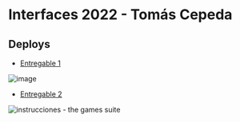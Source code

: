 # Interfaces 2022 - Tomás Cepeda

## Deploys

* [Entregable 1](https://tomascepeda.github.io/Interfaces/Entregable%201/index.html)

![image](https://user-images.githubusercontent.com/54674800/194958245-723a427b-c14f-4035-87d2-41885cf5f791.png)


* [Entregable 2](https://tomascepeda.github.io/Interfaces/Entregable%202/index.html)

![instrucciones  - the games suite](https://user-images.githubusercontent.com/54674800/194958139-2d627b47-793c-4fe8-95cc-9e3dd91c74af.png)
